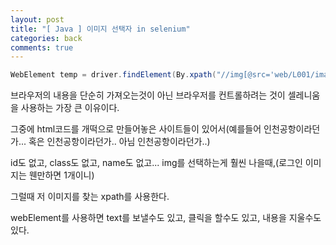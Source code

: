 ```yaml
---
layout: post
title: "[ Java ] 이미지 선택자 in selenium"
categories: back
comments: true
---
```


```java
WebElement temp = driver.findElement(By.xpath("//img[@src='web/L001/images/IMAGENAME.jpg']"));
```

브라우저의 내용을 단순히 가져오는것이 아닌 브라우저를 컨트롤하려는 것이 셀레니움을 사용하는 가장 큰 이유이다.

그중에 html코드를 개떡으로 만들어놓은 사이트들이 있어서(예를들어 인천공항이라던가... 혹은 인천공항이라던가.. 아님 인천공항이라던가..)

id도 없고, class도 없고, name도 없고... img를 선택하는게 훨씬 나을때,(로그인 이미지는 웬만하면 1개이니)

그럴때 저 이미지를 찾는 xpath를 사용한다.

webElement를 사용하면 text를 보낼수도 있고, 클릭을 할수도 있고, 내용을 지울수도 있다.
